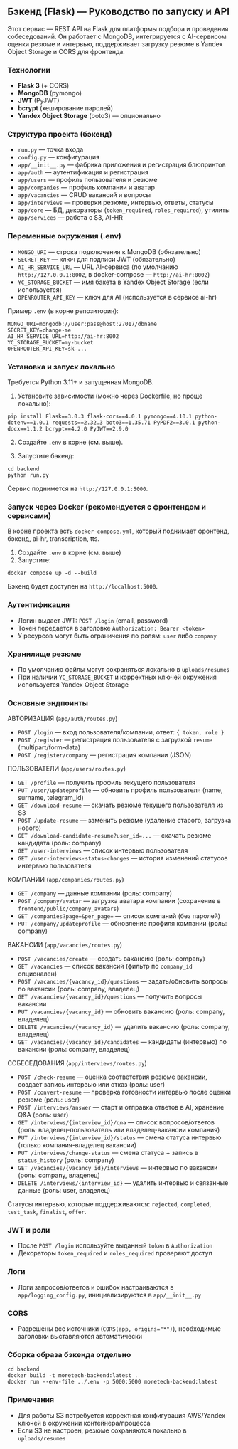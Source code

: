 ## Бэкенд (Flask) — Руководство по запуску и API

Этот сервис — REST API на Flask для платформы подбора и проведения собеседований. Он работает с MongoDB, интегрируется с AI-сервисом оценки резюме и интервью, поддерживает загрузку резюме в Yandex Object Storage и CORS для фронтенда.

### Технологии
- **Flask 3** (+ CORS)
- **MongoDB** (pymongo)
- **JWT** (PyJWT)
- **bcrypt** (хеширование паролей)
- **Yandex Object Storage** (boto3) — опционально

### Структура проекта (бэкенд)
- `run.py` — точка входа
- `config.py` — конфигурация
- `app/__init__.py` — фабрика приложения и регистрация блюпринтов
- `app/auth` — аутентификация и регистрация
- `app/users` — профиль пользователя и резюме
- `app/companies` — профиль компании и аватар
- `app/vacancies` — CRUD вакансий и вопросы
- `app/interviews` — проверки резюме, интервью, ответы, статусы
- `app/core` — БД, декораторы (`token_required`, `roles_required`), утилиты
- `app/services` — работа с S3, AI-HR

### Переменные окружения (.env)
- `MONGO_URI` — строка подключения к MongoDB (обязательно)
- `SECRET_KEY` — ключ для подписи JWT (обязательно)
- `AI_HR_SERVICE_URL` — URL AI-сервиса (по умолчанию `http://127.0.0.1:8002`, в docker-compose — `http://ai-hr:8002`)
- `YC_STORAGE_BUCKET` — имя бакета в Yandex Object Storage (если используется)
- `OPENROUTER_API_KEY` — ключ для AI (используется в сервисе ai-hr)

Пример `.env` (в корне репозитория):
```
MONGO_URI=mongodb://user:pass@host:27017/dbname
SECRET_KEY=change-me
AI_HR_SERVICE_URL=http://ai-hr:8002
YC_STORAGE_BUCKET=my-bucket
OPENROUTER_API_KEY=sk-...
```

### Установка и запуск локально
Требуется Python 3.11+ и запущенная MongoDB.

1) Установите зависимости (можно через Dockerfile, но проще локально):
```
pip install Flask==3.0.3 flask-cors==4.0.1 pymongo==4.10.1 python-dotenv==1.0.1 requests==2.32.3 boto3==1.35.71 PyPDF2==3.0.1 python-docx==1.1.2 bcrypt==4.2.0 PyJWT==2.9.0
```

2) Создайте `.env` в корне (см. выше).

3) Запустите бэкенд:
```
cd backend
python run.py
```
Сервис поднимется на `http://127.0.0.1:5000`.

### Запуск через Docker (рекомендуется с фронтендом и сервисами)
В корне проекта есть `docker-compose.yml`, который поднимает фронтенд, бэкенд, ai-hr, transcription, tts.

1) Создайте `.env` в корне (см. выше)
2) Запустите:
```
docker compose up -d --build
```
Бэкенд будет доступен на `http://localhost:5000`.

### Аутентификация
- Логин выдает JWT: `POST /login` (email, password)
- Токен передается в заголовке `Authorization: Bearer <token>`
- У ресурсов могут быть ограничения по ролям: `user` либо `company`

### Хранилище резюме
- По умолчанию файлы могут сохраняться локально в `uploads/resumes`
- При наличии `YC_STORAGE_BUCKET` и корректных ключей окружения используется Yandex Object Storage

### Основные эндпоинты

АВТОРИЗАЦИЯ (`app/auth/routes.py`)
- `POST /login` — вход пользователя/компании, ответ: `{ token, role }`
- `POST /register` — регистрация пользователя с загрузкой `resume` (multipart/form-data)
- `POST /register/company` — регистрация компании (JSON)

ПОЛЬЗОВАТЕЛИ (`app/users/routes.py`)
- `GET /profile` — получить профиль текущего пользователя
- `PUT /user/updateprofile` — обновить профиль пользователя (name, surname, telegram_id)
- `GET /download-resume` — скачать резюме текущего пользователя из S3
- `POST /update-resume` — заменить резюме (удаление старого, загрузка нового)
- `GET /download-candidate-resume?user_id=...` — скачать резюме кандидата (роль: company)
- `GET /user-interviews` — список интервью пользователя
- `GET /user-interviews-status-changes` — история изменений статусов интервью пользователя

КОМПАНИИ (`app/companies/routes.py`)
- `GET /company` — данные компании (роль: company)
- `POST /company/avatar` — загрузка аватара компании (сохранение в `frontend/public/company_avatars`)
- `GET /companies?page=&per_page=` — список компаний (без паролей)
- `PUT /company/updateprofile` — обновление профиля компании (роль: company)

ВАКАНСИИ (`app/vacancies/routes.py`)
- `POST /vacancies/create` — создать вакансию (роль: company)
- `GET /vacancies` — список вакансий (фильтр по `company_id` опционален)
- `POST /vacancies/{vacancy_id}/questions` — задать/обновить вопросы по вакансии (роль: company, владелец)
- `GET /vacancies/{vacancy_id}/questions` — получить вопросы вакансии
- `PUT /vacancies/{vacancy_id}` — обновить вакансию (роль: company, владелец)
- `DELETE /vacancies/{vacancy_id}` — удалить вакансию (роль: company, владелец)
- `GET /vacancies/{vacancy_id}/candidates` — кандидаты (интервью) по вакансии (роль: company, владелец)

СОБЕСЕДОВАНИЯ (`app/interviews/routes.py`)
- `POST /check-resume` — оценка соответствия резюме вакансии, создает запись интервью или отказ (роль: user)
- `POST /convert-resume` — проверка готовности интервью после оценки резюме (роль: user)
- `POST /interviews/answer` — старт и отправка ответов в AI, хранение Q&A (роль: user)
- `GET /interviews/{interview_id}/qna` — список вопросов/ответов (роль: владелец-пользователь или владелец-вакансии компания)
- `PUT /interviews/{interview_id}/status` — смена статуса интервью (только компания-владелец вакансии)
- `PUT /interviews/change-status` — смена статуса + запись в `status_history` (роль: company)
- `GET /vacancies/{vacancy_id}/interviews` — интервью по вакансии (роль: company, владелец)
- `DELETE /interviews/{interview_id}` — удалить интервью и связанные данные (роль: user, владелец)

Статусы интервью, которые поддерживаются: `rejected`, `completed`, `test_task`, `finalist`, `offer`.

### JWT и роли
- После `POST /login` используйте выданный `token` в `Authorization`
- Декораторы `token_required` и `roles_required` проверяют доступ

### Логи
- Логи запросов/ответов и ошибок настраиваются в `app/logging_config.py`, инициализируются в `app/__init__.py`

### CORS
- Разрешены все источники (`CORS(app, origins="*")`), необходимые заголовки выставляются автоматически

### Сборка образа бэкенда отдельно
```
cd backend
docker build -t moretech-backend:latest .
docker run --env-file ../.env -p 5000:5000 moretech-backend:latest
```

### Примечания
- Для работы S3 потребуется корректная конфигурация AWS/Yandex ключей в окружении контейнера/процесса
- Если S3 не настроен, резюме сохраняются локально в `uploads/resumes`


